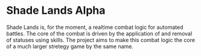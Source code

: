 # Shade Lands Alpha

Shade Lands is, for the moment, a realtime combat logic for automated battles. The core of the combat is driven by the application of and removal of statuses using skills. The project aims to make this combat logic the core of a much larger stretegy game by the same name.
